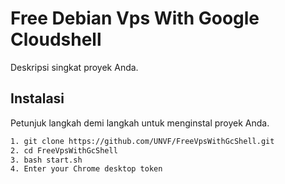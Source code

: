 # Free Debian Vps With Google Cloudshell

Deskripsi singkat proyek Anda.

## Instalasi

Petunjuk langkah demi langkah untuk menginstal proyek Anda.

```bash
1. git clone https://github.com/UNVF/FreeVpsWithGcShell.git
2. cd FreeVpsWithGcShell
3. bash start.sh
4. Enter your Chrome desktop token

